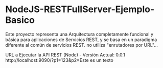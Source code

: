 # NodeJS-RESTFullServer-Ejemplo-Basico

Este proyecto representa una Arquitectura completamente funcional y básica para aplicaciones de Servicios REST, y se basa en un paradigma diferente al común de servicios REST. no utiliza "enrutadores por URL"...

URL a Ejecutar la API REST (Node) - Versión Actual: 0.0.1
http://localhost:9090/?p1=123&p2=Este es un texto
